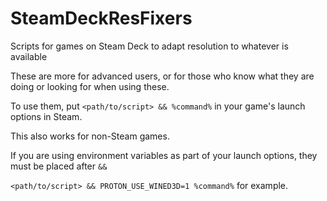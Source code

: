 # SteamDeckResFixers
 Scripts for games on Steam Deck to adapt resolution to whatever is available

 These are more for advanced users, or for those who know what they are doing or looking for when using these.

 To use them, put `<path/to/script> && %command%` in your game's launch options in Steam.

 This also works for non-Steam games.

 If you are using environment variables as part of your launch options, they must be placed after `&&`

 `<path/to/script> && PROTON_USE_WINED3D=1 %command%` for example.
